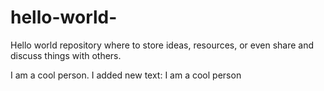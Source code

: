 # hello-world-
Hello world repository where  to store ideas, resources, or even share and discuss things with others.

I am a cool person. 
I added new text: I am a cool person 
